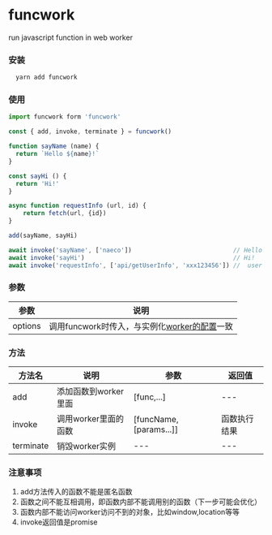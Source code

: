 # funcwork
run javascript function in web worker


### 安装
```javascript
  yarn add funcwork
```

### 使用
```javascript
import funcwork form 'funcwork'

const { add, invoke, terminate } = funcwork()

function sayName (name) {
  return `Hello ${name}!`
}

const sayHi () {
  return 'Hi!'
}

async function requestInfo (url, id) {
    return fetch(url, {id})
}

add(sayName, sayHi)

await invoke('sayName', ['naeco'])    						  // Hello naeco!
await invoke('sayHi')                 						  // Hi!
await invoke('requestInfo', ['api/getUserInfo', 'xxx123456']) //  user info...
```

### 参数

| 参数    | 说明                                                         |
| ------- | ------------------------------------------------------------ |
| options | 调用funcwork时传入，与实例化[worker的配置](https://developer.mozilla.org/zh-CN/docs/Web/API/Web_Workers_API/Using_web_workers)一致 |

### 方法

| 方法名    | 说明                 | 参数                     | 返回值       |
| --------- | -------------------- | ------------------------ | ------------ |
| add       | 添加函数到worker里面 | [func,...]               | ---          |
| invoke    | 调用worker里面的函数 | [funcName,  [params...]] | 函数执行结果 |
| terminate | 销毁worker实例       | ---                      | ---          |

### 注意事项

1. add方法传入的函数不能是匿名函数
2. 函数之间不能互相调用，即函数内部不能调用别的函数（下一步可能会优化）
3. 函数内部不能访问worker访问不到的对象，比如window,location等等
4. invoke返回值是promise